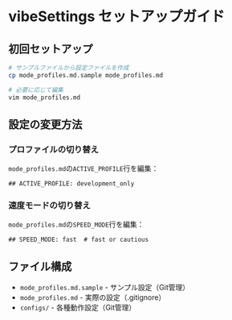 # vibeSettings セットアップガイド

## 初回セットアップ

```bash
# サンプルファイルから設定ファイルを作成
cp mode_profiles.md.sample mode_profiles.md

# 必要に応じて編集
vim mode_profiles.md
```

## 設定の変更方法

### プロファイルの切り替え
`mode_profiles.md`の`ACTIVE_PROFILE`行を編集：
```
## ACTIVE_PROFILE: development_only
```

### 速度モードの切り替え
`mode_profiles.md`の`SPEED_MODE`行を編集：
```
## SPEED_MODE: fast  # fast or cautious
```

## ファイル構成

- `mode_profiles.md.sample` - サンプル設定（Git管理）
- `mode_profiles.md` - 実際の設定（.gitignore）
- `configs/` - 各種動作設定（Git管理）